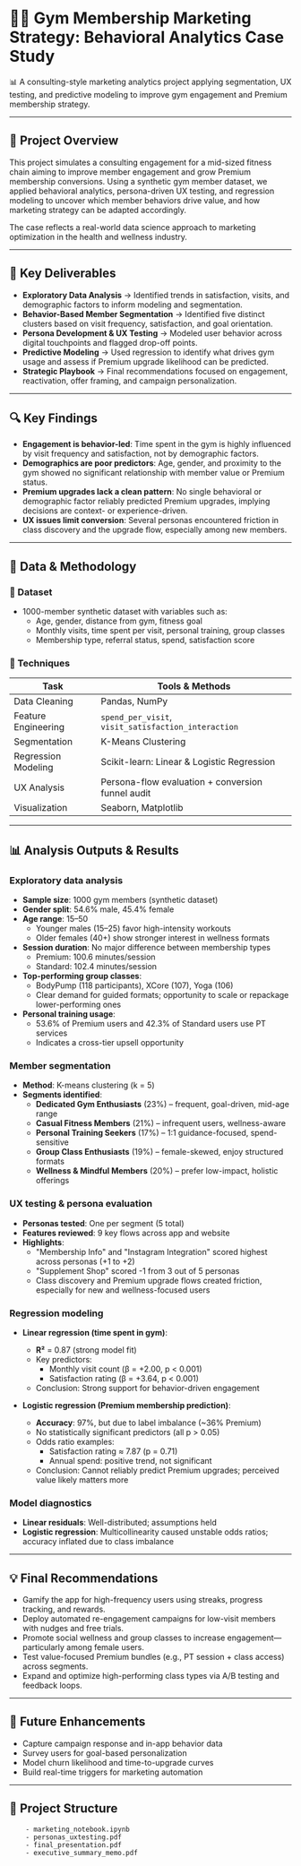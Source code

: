 # 🏋️‍♂️ Gym Membership Marketing Strategy: Behavioral Analytics Case Study

📊 A consulting-style marketing analytics project applying segmentation, UX testing, and predictive modeling to improve gym engagement and Premium membership strategy.

---

## 📌 Project Overview

This project simulates a consulting engagement for a mid-sized fitness chain aiming to improve member engagement and grow Premium membership conversions. Using a synthetic gym member dataset, we applied behavioral analytics, persona-driven UX testing, and regression modeling to uncover which member behaviors drive value, and how marketing strategy can be adapted accordingly.

The case reflects a real-world data science approach to marketing optimization in the health and wellness industry.

---

## 🎯 Key Deliverables

- **Exploratory Data Analysis** → Identified trends in satisfaction, visits, and demographic factors to inform modeling and segmentation.
- **Behavior-Based Member Segmentation** → Identified five distinct clusters based on visit frequency, satisfaction, and goal orientation.
- **Persona Development & UX Testing** → Modeled user behavior across digital touchpoints and flagged drop-off points.
- **Predictive Modeling** → Used regression to identify what drives gym usage and assess if Premium upgrade likelihood can be predicted.
- **Strategic Playbook** → Final recommendations focused on engagement, reactivation, offer framing, and campaign personalization.

---

## 🔍 Key Findings

- **Engagement is behavior-led**: Time spent in the gym is highly influenced by visit frequency and satisfaction, not by demographic factors.
- **Demographics are poor predictors**: Age, gender, and proximity to the gym showed no significant relationship with member value or Premium status.
- **Premium upgrades lack a clean pattern**: No single behavioral or demographic factor reliably predicted Premium upgrades, implying decisions are context- or experience-driven.
- **UX issues limit conversion**: Several personas encountered friction in class discovery and the upgrade flow, especially among new members.

---

## 🔬 Data & Methodology

### 📂 Dataset

- 1000-member synthetic dataset with variables such as:
  - Age, gender, distance from gym, fitness goal
  - Monthly visits, time spent per visit, personal training, group classes
  - Membership type, referral status, spend, satisfaction score

### 🧮 Techniques

| Task                        | Tools & Methods                                      |
|-----------------------------|------------------------------------------------------|
| Data Cleaning               | Pandas, NumPy                                        |
| Feature Engineering         | `spend_per_visit`, `visit_satisfaction_interaction` |
| Segmentation                | K-Means Clustering                                   |
| Regression Modeling         | Scikit-learn: Linear & Logistic Regression           |
| UX Analysis                 | Persona-flow evaluation + conversion funnel audit    |
| Visualization               | Seaborn, Matplotlib                                  |

---

## 📊 Analysis Outputs & Results

### Exploratory data analysis

- **Sample size**: 1000 gym members (synthetic dataset)
- **Gender split**: 54.6% male, 45.4% female
- **Age range**: 15–50  
  - Younger males (15–25) favor high-intensity workouts  
  - Older females (40+) show stronger interest in wellness formats
- **Session duration**: No major difference between membership types  
  - Premium: 100.6 minutes/session  
  - Standard: 102.4 minutes/session
- **Top-performing group classes**:  
  - BodyPump (118 participants), XCore (107), Yoga (106)  
  - Clear demand for guided formats; opportunity to scale or repackage lower-performing ones
- **Personal training usage**:  
  - 53.6% of Premium users and 42.3% of Standard users use PT services  
  - Indicates a cross-tier upsell opportunity

### Member segmentation

- **Method**: K-means clustering (k = 5)
- **Segments identified**:
  - **Dedicated Gym Enthusiasts** (23%) – frequent, goal-driven, mid-age range  
  - **Casual Fitness Members** (21%) – infrequent users, wellness-aware  
  - **Personal Training Seekers** (17%) – 1:1 guidance-focused, spend-sensitive  
  - **Group Class Enthusiasts** (19%) – female-skewed, enjoy structured formats  
  - **Wellness & Mindful Members** (20%) – prefer low-impact, holistic offerings

### UX testing & persona evaluation

- **Personas tested**: One per segment (5 total)
- **Features reviewed**: 9 key flows across app and website
- **Highlights**:
  - "Membership Info" and "Instagram Integration" scored highest across personas (+1 to +2)
  - "Supplement Shop" scored -1 from 3 out of 5 personas
  - Class discovery and Premium upgrade flows created friction, especially for new and wellness-focused users

### Regression modeling

- **Linear regression (time spent in gym)**:
  - **R²** = 0.87 (strong model fit)
  - Key predictors:  
    - Monthly visit count (β = +2.00, p < 0.001)  
    - Satisfaction rating (β = +3.64, p < 0.001)  
  - Conclusion: Strong support for behavior-driven engagement

- **Logistic regression (Premium membership prediction)**:
  - **Accuracy**: 97%, but due to label imbalance (~36% Premium)  
  - No statistically significant predictors (all p > 0.05)
  - Odds ratio examples:  
    - Satisfaction rating ≈ 7.87 (p = 0.71)  
    - Annual spend: positive trend, not significant  
  - Conclusion: Cannot reliably predict Premium upgrades; perceived value likely matters more

### Model diagnostics

- **Linear residuals**: Well-distributed; assumptions held
- **Logistic regression**: Multicollinearity caused unstable odds ratios; accuracy inflated due to class imbalance

---

## 💡 Final Recommendations

- Gamify the app for high-frequency users using streaks, progress tracking, and rewards.
- Deploy automated re-engagement campaigns for low-visit members with nudges and free trials.
- Promote social wellness and group classes to increase engagement—particularly among female users.
- Test value-focused Premium bundles (e.g., PT session + class access) across segments.
- Expand and optimize high-performing class types via A/B testing and feedback loops.

---

## 🔮 Future Enhancements

- Capture campaign response and in-app behavior data  
- Survey users for goal-based personalization  
- Model churn likelihood and time-to-upgrade curves  
- Build real-time triggers for marketing automation

---

## 📂 Project Structure

```
    - marketing_notebook.ipynb
    - personas_uxtesting.pdf
    - final_presentation.pdf
    - executive_summary_memo.pdf
```
